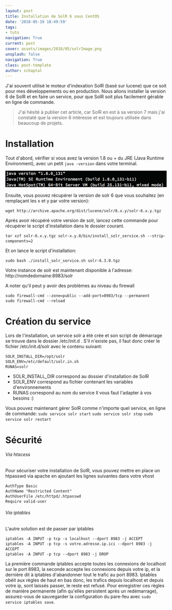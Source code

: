 ```yaml
---
layout: post
title: Installation de SolR 6 sous CentOS
date: '2018-05-19 18:49:59'
tags:
- tuto
navigation: True
current: post
cover: assets/images/2018/05/solrImage.png
unsplash: false
navigation: True
class: post-template
author: schaptal
---
```


J'ai souvent utilisé le moteur d'indexation SolR (basé sur lucene) que ce soit pour mes développements ou en production. Nous allons installer la version 6 de SolR et en faire un service, pour que SolR soit plus facilement gérable en ligne de commande.

> J'ai hésité à publier cet article, car SolR en est à sa version 7 mais j'ai constaté que la version 6 intéresse et est toujours utilisée dans beaucoup de projets.

# Installation
Tout d'abord, vérifier si vous avez la version 1.8 ou + du JRE (Java Runtime Environment), avec un petit `java -version` dans votre terminal.

![javaversion](/assets/images/2018/05/javaversion.png)


Ensuite, vous pouvez récupérer la version de solr 6 que vous souhaitez (en remplaçant les x et y par votre version): 

```shell
wget http://archive.apache.org/dist/lucene/solr/6.x.y/solr-6.x.y.tgz
```

Après avoir récupéré votre version de solr, lancez cette commande pour récupérer le script d'installation dans le dossier courant.

```shell
tar xzf solr-6.x.y.tgz solr-x.y.0/bin/install_solr_service.sh --strip-components=2
```

Et on lance le script d'installation:
```shell
sudo bash ./install_solr_service.sh solr-6.3.0.tgz
```

Votre instance de solr est maintenant disponible à l'adresse: http://nomdedomaine:8983/solr
 
A noter qu'il peut y avoir des problèmes au niveau du firewall

```shell
sudo firewall-cmd --zone=public --add-port=8983/tcp --permanent
sudo firewall-cmd --reload
```

# Création du service
Lors de l'installation, un service solr a été crée et son script de démarrage se trouve dans le dossier /etc/init.d .
S'il n'existe pas, il faut donc créer le fichier /etc/init.d/solr avec le contenu suivant:
```shell
SOLR_INSTALL_DIR=/opt/solr
SOLR_ENV=/etc/default/solr.in.sh
RUNAS=solr
```
* SOLR_INSTALL_DIR correspond au dossier d'installation de SolR
* SOLR_ENV correspond au fichier contenant les variables d'environnements
* RUNAS correspond au nom du service
Il vous faut l'adapter à vos besoins :)

Vous pouvez maintenant gérer SolR comme n'importe quel service, en ligne de commande:
`sudo service solr start`
`sudo service solr stop`
`sudo service solr restart`

# Sécurité
###### Via htacess
Pour sécuriser votre installation de SolR, vous pouvez mettre en place un htpasswd via apache en ajoutant les lignes suivantes dans votre vhost
```shell
AuthType Basic
AuthName "Restricted Content"
AuthUserFile /etc/httpd/.htpasswd
Require valid-user
```

###### Via iptables

L'autre solution est de passer par iptables
```shell
iptables -A INPUT -p tcp -s localhost --dport 8983 -j ACCEPT
iptables -A INPUT -p tcp -s votre.adresse.ip.ici --dport 8983 -j ACCEPT
iptables -A INPUT -p tcp --dport 8983 -j DROP
```
La première commande iptables accepte toutes les connexions de localhost sur le port 8983, la seconde accepte les connexions depuis votre ip, et la dernière dit à iptables d'abandonner tout le trafic au port 8983. 
Iptables obéit aux règles de haut en bas donc, les trafics depuis localhost et depuis votre ip, sont laissés passer, le reste est refusé.
Pour enregistrer ces règles de manière permanente (afin qu'elles persistent après un redémarrage), assurez-vous de sauvegarder la configuration du pare-feu avec `sudo service iptables save`.